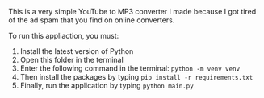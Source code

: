 This is a very simple YouTube to MP3 converter I made because I got tired of the ad spam that you find on online converters.

To run this appliaction, you must:
1. Install the latest version of Python
2. Open this folder in the terminal
3. Enter the following command in the terminal: `python -m venv venv`
4. Then install the packages by typing `pip install -r requirements.txt`
5. Finally, run the application by typing `python main.py`

